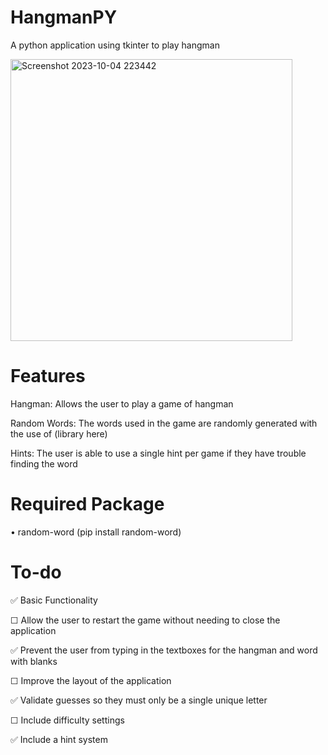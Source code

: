 # HangmanPY
A python application using tkinter to play hangman

<img width="451" alt="Screenshot 2023-10-04 223442" src="https://github.com/JorgeAgue/Hangman-PY/assets/98124296/f67430ef-6aec-428b-b5a3-e7c27300459b">

# Features
Hangman: Allows the user to play a game of hangman

Random Words: The words used in the game are randomly generated with the use of (library here)

Hints: The user is able to use a single hint per game if they have trouble finding the word

# Required Package
• random-word (pip install random-word)

# To-do
✅ Basic Functionality

☐ Allow the user to restart the game without needing to close the application

✅ Prevent the user from typing in the textboxes for the hangman and word with blanks

☐ Improve the layout of the application

✅ Validate guesses so they must only be a single unique letter

☐ Include difficulty settings

✅ Include a hint system